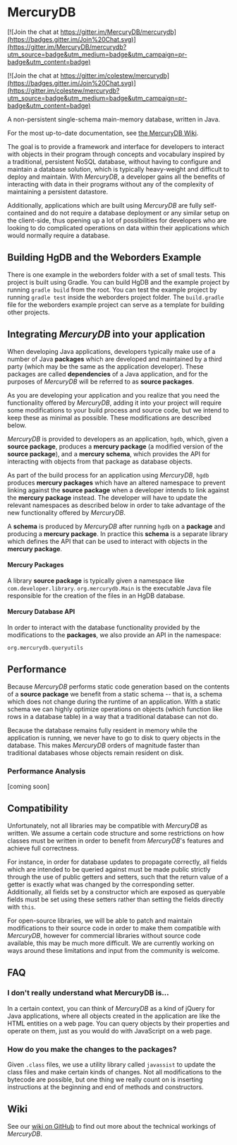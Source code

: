 # MercuryDB

[![Join the chat at https://gitter.im/MercuryDB/mercurydb](https://badges.gitter.im/Join%20Chat.svg)](https://gitter.im/MercuryDB/mercurydb?utm_source=badge&utm_medium=badge&utm_campaign=pr-badge&utm_content=badge)

[![Join the chat at https://gitter.im/colestew/mercurydb](https://badges.gitter.im/Join%20Chat.svg)](https://gitter.im/colestew/mercurydb?utm_source=badge&utm_medium=badge&utm_campaign=pr-badge&utm_content=badge)

A non-persistent single-schema main-memory database, written in Java.

For the most up-to-date documentation, see [the MercuryDB Wiki](https://github.com/colestew/mercurydb/wiki/).

The goal is to provide a framework and interface for developers to interact with objects in their program through concepts and vocabulary inspired by a traditional, persistent NoSQL database, without having to configure and maintain a database solution, which is typically heavy-weight and difficult to deploy and maintain. With _MercuryDB_, a developer gains all the benefits of interacting with data in their programs without any of the complexity of maintaining a persistent datastore. 

Additionally, applications which are built using _MercuryDB_ are fully self-contained and do not require a database deployment or any similar setup on the client-side, thus opening up a lot of possibilities for developers who are looking to do complicated operations on data within their applications which would normally require a database.

## Building HgDB and the Weborders Example ##

There is one example in the weborders folder with a set of small tests. This project is built using Gradle. You can build HgDB and the example project by running `gradle build` from the root. You can test the example project by running `gradle test` inside the weborders project folder. The `build.gradle` file for the weborders example project can serve as a template for building other projects.

## Integrating _MercuryDB_ into your application

When developing Java applications, developers typically make use of a number of Java __packages__ which are developed and maintained by a third party (which may be the same as the application developer). These packages are called __dependencies__ of a Java application, and for the purposes of _MercuryDB_ will be referred to as __source packages__.

As you are developing your application and you realize that you need the functionality offered by _MercuryDB_, adding it into your project will require some modifications to your build process and source code, but we intend to keep these as minimal as possible. These modifications are described below.

_MercuryDB_ is provided to developers as an application, `hgdb`, which, given a __source package__, produces a __mercury package__ (a modified version of the __source package__), and a __mercury schema__, which provides the API for interacting with objects from that package as database objects.

As part of the build process for an application using _MercuryDB_, `hgdb` produces __mercury packages__ which have an altered namespace to prevent linking against the __source package__ when a developer intends to link against the __mercury package__ instead. The developer will have to update the relevant namespaces as described below in order to take advantage of the new functionality offered by _MercuryDB_.

A __schema__ is produced by _MercuryDB_ after running `hgdb` on a __package__ and producing a __mercury package__. In practice this __schema__ is a separate library which defines the API that can be used to interact with objects in the __mercury package__.

#### Mercury Packages

A library __source package__ is typically given a namespace like `com.developer.library`. `org.mercurydb.Main` is the executable Java file responsible for the creation of the files in an HgDB database. 

#### Mercury Database API

In order to interact with the database functionality provided by the modifications to the __packages__, we also provide an API in the namespace:

`org.mercurydb.queryutils`

## Performance

Because _MercuryDB_ performs static code generation based on the contents of a __source package__ we benefit from a static schema -- that is, a schema which does not change during the runtime of an application. With a static schema we can highly optimize operations on objects (which function like rows in a database table) in a way that a traditional database can not do.

Because the database remains fully resident in memory while the application is running, we never have to go to disk to query objects in the database. This makes _MercuryDB_ orders of magnitude faster than traditional databases whose objects remain resident on disk.

### Performance Analysis

[coming soon]

## Compatibility

Unfortunately, not all libraries may be compatible with _MercuryDB_ as written. We assume a certain code structure and some restrictions on how classes must be written in order to benefit from _MercuryDB_'s features and achieve full correctness.

For instance, in order for database updates to propagate correctly, all fields which are intended to be queried against must be made public strictly through the use of public getters and setters, such that the return value of a getter is exactly what was changed by the corresponding setter. Additionally, all fields set by a constructor which are exposed as queryable fields must be set using these setters rather than setting the fields directly with `this`.

For open-source libraries, we will be able to patch and maintain modifications to their source code in order to make them compatible with _MercuryDB_, however for commercial libraries without source code available, this may be much more difficult. We are currently working on ways around these limitations and input from the community is welcome.

## FAQ

### I don't really understand what MercuryDB is...

In a certain context, you can think of _MercuryDB_ as a kind of jQuery for Java applications, where all objects created in the application are like the HTML entities on a web page. You can query objects by their properties and operate on them, just as you would do with JavaScript on a web page.

### How do you make the changes to the packages?

Given `.class` files, we use a utility library called `javassist` to update the class files and make certain kinds of changes. Not all modifications to the bytecode are possible, but one thing we really count on is inserting instructions at the beginning and end of methods and constructors.

## Wiki

See our [wiki on GitHub](https://github.com/colestew/mercurydb/wiki) to find out more about the technical workings of _MercuryDB_.
